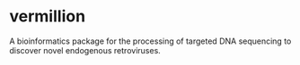 # vermillion
A bioinformatics package for the processing of targeted DNA sequencing to discover novel endogenous retroviruses.

